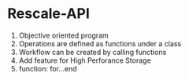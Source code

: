 # Rescale-API
1. Objective oriented program
2. Operations are defined as functions under a class
3. Workflow can be created by calling functions
4. Add feature for High Perforance Storage
5. function: for...end
